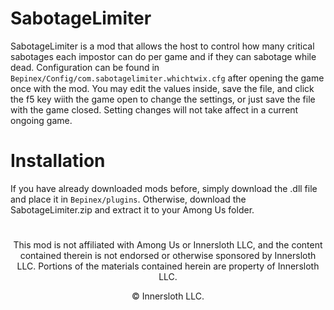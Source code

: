 # SabotageLimiter

SabotageLimiter is a mod that allows the host to control how many critical sabotages each impostor can do per game and if they can sabotage while dead. 
Configuration can be found in ```Bepinex/Config/com.sabotagelimiter.whichtwix.cfg``` after opening the game once with the mod. 
You may edit the values inside, save the file, and click the f5 key wiith the game open to change the settings, or just save the file with the game closed. Setting changes will not take affect in a current ongoing game.

# Installation
If you have already downloaded mods before, simply download the .dll file and place it in ```Bepinex/plugins```. Otherwise, download the SabotageLimiter.zip and extract it to your Among Us folder.

#
<p align="center">This mod is not affiliated with Among Us or Innersloth LLC, and the content contained therein is not endorsed or otherwise sponsored by Innersloth LLC. Portions of the materials contained herein are property of Innersloth LLC.</p>
<p align="center">© Innersloth LLC.</p>